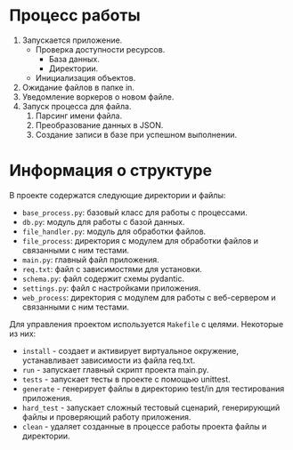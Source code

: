 # Процесс работы

1. Запускается приложение.
    * Проверка доступности ресурсов.
        * База данных.
        * Директории.
    * Инициализация объектов.
2. Ожидание файлов в папке in.
3. Уведомление воркеров о новом файле.
4. Запуск процесса для файла.
    1. Парсинг имени файла.
    2. Преобразование данных в JSON.
    3. Создание записи в базе при успешном выполнении.

# Информация о структуре

В проекте содержатся следующие директории и файлы:

- `base_process.py`: базовый класс для работы с процессами.
- `db.py`: модуль для работы с базой данных.
- `file_handler.py`: модуль для обработки файлов.
- `file_process`: директория с модулем для обработки файлов и связанными с ним тестами.
- `main.py`: главный файл приложения.
- `req.txt`: файл с зависимостями для установки.
- `schema.py`: файл содержит схемы pydantic.
- `settings.py`: файл с настройками приложения.
- `web_process`: директория с модулем для работы с веб-сервером и связанными с ним тестами.

Для управления проектом используется `Makefile` c целями. Некоторые из них:

- `install` - создает и активирует виртуальное окружение, устанавливает зависимости из файла req.txt.
- `run` - запускает главный скрипт проекта main.py.
- `tests` - запускает тесты в проекте с помощью unittest.
- `generate` - генерирует файлы в директорию test/in для тестирования приложения.
- `hard_test` - запускает сложный тестовый сценарий, генерирующий файлы и проверяющий работу приложения.
- `clean` - удаляет созданные в процессе работы проекта файлы и директории.
